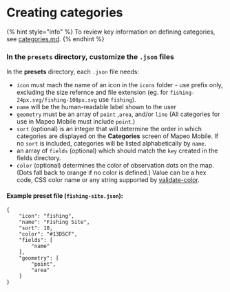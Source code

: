 # Creating categories



{% hint style="info" %}
To review key information on defining categories, see [categories.md](../planning-configuration-and-data-structure/categories.md "mention").
{% endhint %}

### In the `presets` directory, customize the `.json` files

In the **presets** directory, each `.json` file needs:

* `icon` must mach the name of an icon in the `icons` folder - use prefix only, excluding the size refernce and file extension (eg. for `fishing-24px.svg/fishing-100px.svg` use `fishing`).
* `name` will be the human-readable label shown to the user
* `geometry` must be an array of `point` ,`area`, and/or `line` (All categories for use in Mapeo Mobile must include `point`.)
* `sort` (optional) is an integer that will determine the order in which categories are displayed on the **Categories** screen of Mapeo Mobile. If no `sort` is included, categories will be listed alphabetically by `name`.
* an array of `fields` (optional) which should match the `key` created in the fields directory.
* `color` (optional) determines the color of observation dots on the map. (Dots fall back to orange if no color is defined.) Value can be a hex code, CSS color name or any string supported by [validate-color](https://github.com/dreamyguy/validate-color).

#### Example preset file (`fishing-site.json`):

```
{
    "icon": "fishing",
    "name": "Fishing Site",
    "sort": 10,
    "color": "#13D5CF",
    "fields": [
        "name"
    ],
    "geometry": [
        "point",
        "area"
    ]
}
```
